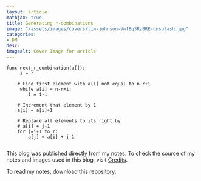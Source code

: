 ```yaml
---
layout: article
mathjax: true
title: Generating r-combinations
image: "/assets/images/covers/tim-johnson-Vwf8q3RzBRE-unsplash.jpg"
categories:
- DM
desc:   
imagealt: Cover Image for article
---
```


```
func next_r_combination(a[]):
	 i = r
	
	# Find first element with a[i] not equal to n-r+i
	 while a[i] = n-r+i:
	 	i = i-1
	
	# Increment that element by 1
	a[i] = a[i]+1
	
	# Replace all elements to its right by
	# a[i] + j-1
	for j=i+1 to r:
		a[j] = a[i] + j-1
	
```



This blog was published directly from my notes.
To check the source of my notes and images used in this blog, visit <a href="/credits.html" target="_blank">Credits</a>.

To read my notes, download this <a href="https://github.com/bovem/CS" target="blank">repository</a>.